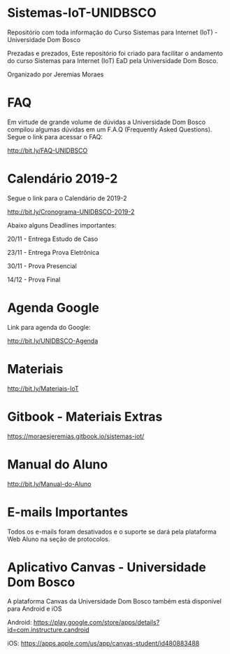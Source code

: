 # Sistemas-IoT-UNIDBSCO
Repositório com toda informação do Curso Sistemas para Internet (IoT) - Universidade Dom Bosco

Prezadas e prezados,
Este repositório foi criado para facilitar o andamento do curso Sistemas para Internet (IoT) EaD pela Universidade Dom Bosco.

Organizado por Jeremias Moraes

# FAQ
Em virtude de grande volume de dúvidas a Universidade Dom Bosco compilou algumas dúvidas em um F.A.Q (Frequently Asked Questions).
Segue o link para acessar o FAQ:

http://bit.ly/FAQ-UNIDBSCO


# Calendário 2019-2
Segue o link para o Calendário de 2019-2

http://bit.ly/Cronograma-UNIDBSCO-2019-2

Abaixo alguns Deadlines importantes:

20/11 - Entrega Estudo de Caso

23/11 - Entrega Prova Eletrônica

30/11 - Prova Presencial

14/12 - Prova Final

# Agenda Google
Link para agenda do Google:

http://bit.ly/UNIDBSCO-Agenda

# Materiais

http://bit.ly/Materiais-IoT

# Gitbook - Materiais Extras

https://moraesjeremias.gitbook.io/sistemas-iot/

# Manual do Aluno

http://bit.ly/Manual-do-Aluno

# E-mails Importantes

Todos os e-mails foram desativados e o suporte se dará pela plataforma Web Aluno na seção de protocolos.

# Aplicativo Canvas - Universidade Dom Bosco

A plataforma Canvas da Universidade Dom Bosco também está disponível para Android e iOS

Android: https://play.google.com/store/apps/details?id=com.instructure.candroid

iOS: https://apps.apple.com/us/app/canvas-student/id480883488
 
 
